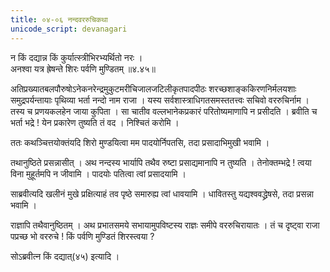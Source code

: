 ```yaml
---
title: ०४-०६ नन्दवररुचिकथा
unicode_script: devanagari
---
```

न किं दद्यान्न किं कुर्यात्स्त्रीभिरभ्यर्थितो नरः ।  
अनश्वा यत्र ह्रेषन्ते शिरः पर्वणि मुण्डितम् ॥४.४५॥

अतिप्रख्यातबलपौरुषोऽनेकनरेन्द्रमुकुटमरीचिजालजटिलीकृतपादपीठः शरच्छशाङ्ककिरणनिर्मलयशाः समुद्रपर्यन्तायाः पृथिव्या भर्ता नन्दो नाम राजा । यस्य सर्वशास्त्राधिगतसमस्ततत्त्वः सचिवो वररुचिर्नाम । तस्य च प्रणयकलहेन जाया कुपिता । सा चातीव वल्लभानेकप्रकारं परितोष्यमाणापि न प्रसीदति । ब्रवीति च भर्ता भद्रे ! येन प्रकारेण तुष्यति तं वद । निश्चितं करोमि ।  

ततः कथञ्चित्तयोक्तंयदि शिरो मुण्डयित्वा मम पादयोर्निपतसि, तदा प्रसादाभिमुखी भवामि ।  

तथानुष्ठिते प्रसन्नासीत् । अथ नन्दस्य भार्यापि तथैव रुष्टा प्रसाद्यमानापि न तुष्यति । तेनोक्तम्भद्रे ! त्वया विना मुहूर्तमपि न जीवामि । पादयोः पतित्वा त्वां प्रसादयामि ।  

साब्रवीत्यदि खलीनं मुखे प्रक्षित्याहं तव पृष्ठे समारुह्य त्वां धावयामि । धावितस्तु यद्यश्ववद्ध्रेषसे, तदा प्रसन्ना भवामि ।  

राज्ञापि तथैवानुष्ठितम् । अथ प्रभातसमये सभायामुपविष्टस्य राज्ञः समीपे वररुचिरायातः । तं च दृष्ट्वा राजा पप्रच्छ भो वररुचे ! किं पर्वणि मुण्डितं शिरस्त्वया ?

सोऽब्रवीत्न किं दद्यात्(४५) इत्यादि ।
